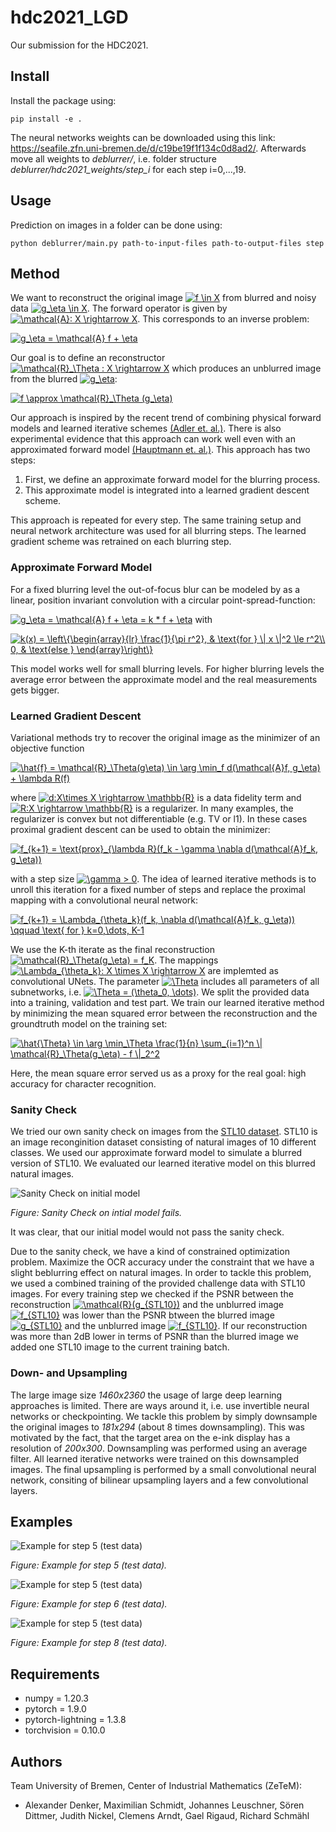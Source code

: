 # hdc2021_LGD
Our submission for the HDC2021. 

## Install 

Install the package using:

```
pip install -e .
```

The neural networks weights can be downloaded using this link: https://seafile.zfn.uni-bremen.de/d/c19be19f1f134c0d8ad2/. Afterwards move all weights to *deblurrer/*, i.e. folder structure *deblurrer/hdc2021_weights/step_i* for each step i=0,...,19.

## Usage 

Prediction on images in a folder can be done using:

```
python deblurrer/main.py path-to-input-files path-to-output-files step
```

## Method

We want to reconstruct the original image <a href="https://www.codecogs.com/eqnedit.php?latex=f&space;\in&space;X" target="_blank"><img src="https://latex.codecogs.com/gif.latex?f&space;\in&space;X" title="f \in X" /></a> from blurred and noisy data <a href="https://www.codecogs.com/eqnedit.php?latex=g_\eta&space;\in&space;X" target="_blank"><img src="https://latex.codecogs.com/gif.latex?g_\eta&space;\in&space;X" title="g_\eta \in X" /></a>. The forward operator is given by <a href="https://www.codecogs.com/eqnedit.php?latex=\mathcal{A}:&space;X&space;\rightarrow&space;X" target="_blank"><img src="https://latex.codecogs.com/gif.latex?\mathcal{A}:&space;X&space;\rightarrow&space;X" title="\mathcal{A}: X \rightarrow X" /></a>. This corresponds to an inverse problem: 

<a href="https://www.codecogs.com/eqnedit.php?latex=g_\eta&space;=&space;\mathcal{A}&space;f&space;&plus;&space;\eta" target="_blank"><img src="https://latex.codecogs.com/gif.latex?g_\eta&space;=&space;\mathcal{A}&space;f&space;&plus;&space;\eta" title="g_\eta = \mathcal{A} f + \eta" /></a>

Our goal is to define an reconstructor <a href="https://www.codecogs.com/eqnedit.php?latex=\mathcal{R}_\Theta&space;:&space;X&space;\rightarrow&space;X" target="_blank"><img src="https://latex.codecogs.com/gif.latex?\mathcal{R}_\Theta&space;:&space;X&space;\rightarrow&space;X" title="\mathcal{R}_\Theta : X \rightarrow X" /></a> which produces an unblurred image from the blurred <a href="https://www.codecogs.com/eqnedit.php?latex=g_\eta" target="_blank"><img src="https://latex.codecogs.com/gif.latex?g_\eta" title="g_\eta" /></a>:

<a href="https://www.codecogs.com/eqnedit.php?latex=f&space;\approx&space;\mathcal{R}_\Theta&space;(g_\eta)" target="_blank"><img src="https://latex.codecogs.com/gif.latex?f&space;\approx&space;\mathcal{R}_\Theta&space;(g_\eta)" title="f \approx \mathcal{R}_\Theta (g_\eta)" /></a>


Our approach is inspired by the recent trend of combining physical forward models  and learned iterative schemes [(Adler et. al.)](https://arxiv.org/abs/1704.04058). There is also experimental evidence that this approach can work well even with an approximated forward model [(Hauptmann et. al.)](https://arxiv.org/abs/1807.03191).
This approach has two steps:
1. First, we define an approximate forward model for the blurring process.
2. This approximate model is integrated into a learned gradient descent scheme.  

This approach is repeated for every step. The same training setup and neural network architecture was used for all blurring steps. The learned gradient scheme was retrained on each blurring step. 

### Approximate Forward Model 

For a fixed blurring level the out-of-focus blur can be modeled by as a linear, position invariant convolution with a circular point-spread-function: 

<a href="https://www.codecogs.com/eqnedit.php?latex=g_\eta&space;=&space;\mathcal{A}&space;f&space;&plus;&space;\eta&space;=&space;k&space;*&space;f&space;&plus;&space;\eta" target="_blank"><img src="https://latex.codecogs.com/gif.latex?g_\eta&space;=&space;\mathcal{A}&space;f&space;&plus;&space;\eta&space;=&space;k&space;*&space;f&space;&plus;&space;\eta" title="g_\eta = \mathcal{A} f + \eta = k * f + \eta" /></a>
with 

<a href="https://www.codecogs.com/eqnedit.php?latex=k(x)&space;=&space;\left\{\begin{array}{lr}&space;\frac{1}{\pi&space;r^2},&space;&&space;\text{for&space;}&space;\|&space;x&space;\|^2&space;\le&space;r^2\\&space;0,&space;&&space;\text{else&space;}&space;\end{array}\right\}" target="_blank"><img src="https://latex.codecogs.com/gif.latex?k(x)&space;=&space;\left\{\begin{array}{lr}&space;\frac{1}{\pi&space;r^2},&space;&&space;\text{for&space;}&space;\|&space;x&space;\|^2&space;\le&space;r^2\\&space;0,&space;&&space;\text{else&space;}&space;\end{array}\right\}" title="k(x) = \left\{\begin{array}{lr} \frac{1}{\pi r^2}, & \text{for } \| x \|^2 \le r^2\\ 0, & \text{else } \end{array}\right\}" /></a>

This model works well for small blurring levels. For higher blurring levels the average error between the approximate model and the real measurements gets bigger. 

### Learned Gradient Descent

Variational methods try to recover the original image as the minimizer of an objective function 

<a href="https://www.codecogs.com/eqnedit.php?latex=\hat{f}&space;=&space;\mathcal{R}_\Theta(g\eta)&space;\in&space;\arg&space;\min_f&space;d(\mathcal{A}f,&space;g_\eta)&space;&plus;&space;\lambda&space;R(f)" target="_blank"><img src="https://latex.codecogs.com/gif.latex?\hat{f}&space;=&space;\mathcal{R}_\Theta(g\eta)&space;\in&space;\arg&space;\min_f&space;d(\mathcal{A}f,&space;g_\eta)&space;&plus;&space;\lambda&space;R(f)" title="\hat{f} = \mathcal{R}_\Theta(g\eta) \in \arg \min_f d(\mathcal{A}f, g_\eta) + \lambda R(f)" /></a>

where <a href="https://www.codecogs.com/eqnedit.php?latex=d:X\times&space;X&space;\rightarrow&space;\mathbb{R}" target="_blank"><img src="https://latex.codecogs.com/gif.latex?d:X\times&space;X&space;\rightarrow&space;\mathbb{R}" title="d:X\times X \rightarrow \mathbb{R}" /></a> is a data fidelity term and <a href="https://www.codecogs.com/eqnedit.php?latex=R:X&space;\rightarrow&space;\mathbb{R}" target="_blank"><img src="https://latex.codecogs.com/gif.latex?R:X&space;\rightarrow&space;\mathbb{R}" title="R:X \rightarrow \mathbb{R}" /></a> is a regularizer. In many examples, the regularizer is convex but not differentiable (e.g. TV or l1). In these cases proximal gradient descent can be used to obtain the minimizer: 

<a href="https://www.codecogs.com/eqnedit.php?latex=f_{k&plus;1}&space;=&space;\text{prox}_{\lambda&space;R}(f_k&space;-&space;\gamma&space;\nabla&space;d(\mathcal{A}f_k,&space;g_\eta))" target="_blank"><img src="https://latex.codecogs.com/gif.latex?f_{k&plus;1}&space;=&space;\text{prox}_{\lambda&space;R}(f_k&space;-&space;\gamma&space;\nabla&space;d(\mathcal{A}f_k,&space;g_\eta))" title="f_{k+1} = \text{prox}_{\lambda R}(f_k - \gamma \nabla d(\mathcal{A}f_k, g_\eta))" /></a>

with a step size <a href="https://www.codecogs.com/eqnedit.php?latex=\gamma&space;>&space;0" target="_blank"><img src="https://latex.codecogs.com/gif.latex?\gamma&space;>&space;0" title="\gamma > 0" /></a>. The idea of learned iterative methods is to unroll this iteration for a fixed number of steps and replace the proximal mapping with a convolutional neural network: 

<a href="https://www.codecogs.com/eqnedit.php?latex=f_{k&plus;1}&space;=&space;\Lambda_{\theta_k}(f_k,&space;\nabla&space;d(\mathcal{A}f_k,&space;g_\eta))&space;\qquad&space;\text{&space;for&space;}&space;k=0,\dots,&space;K-1" target="_blank"><img src="https://latex.codecogs.com/gif.latex?f_{k&plus;1}&space;=&space;\Lambda_{\theta_k}(f_k,&space;\nabla&space;d(\mathcal{A}f_k,&space;g_\eta))&space;\qquad&space;\text{&space;for&space;}&space;k=0,\dots,&space;K-1" title="f_{k+1} = \Lambda_{\theta_k}(f_k, \nabla d(\mathcal{A}f_k, g_\eta)) \qquad \text{ for } k=0,\dots, K-1" /></a>

We use the K-th iterate as the final reconstruction <a href="https://www.codecogs.com/eqnedit.php?latex=\mathcal{R}_\Theta(g_\eta)&space;=&space;f_K" target="_blank"><img src="https://latex.codecogs.com/gif.latex?\mathcal{R}_\Theta(g_\eta)&space;=&space;f_K" title="\mathcal{R}_\Theta(g_\eta) = f_K" /></a>. The mappings <a href="https://www.codecogs.com/eqnedit.php?latex=\Lambda_{\theta_k}:&space;X&space;\times&space;X&space;\rightarrow&space;X" target="_blank"><img src="https://latex.codecogs.com/gif.latex?\Lambda_{\theta_k}:&space;X&space;\times&space;X&space;\rightarrow&space;X" title="\Lambda_{\theta_k}: X \times X \rightarrow X" /></a> are implemted as convolutional UNets. The parameter <a href="https://www.codecogs.com/eqnedit.php?latex=\Theta" target="_blank"><img src="https://latex.codecogs.com/gif.latex?\Theta" title="\Theta" /></a> includes all parameters of all subnetworks, i.e. <a href="https://www.codecogs.com/eqnedit.php?latex=\Theta&space;=&space;(\theta_0,&space;\dots)" target="_blank"><img src="https://latex.codecogs.com/gif.latex?\Theta&space;=&space;(\theta_0,&space;\dots)" title="\Theta = (\theta_0, \dots)" /></a>. We split the provided data into a training, validation and test part. We train our learned iterative method by minimizing the mean squared error between the reconstruction and the groundtruth model on the training set:

<a href="https://www.codecogs.com/eqnedit.php?latex=\hat{\Theta}&space;\in&space;\arg&space;\min_\Theta&space;\frac{1}{n}&space;\sum_{i=1}^n&space;\|&space;\mathcal{R}_\Theta(g_\eta)&space;-&space;f&space;\|_2^2" target="_blank"><img src="https://latex.codecogs.com/gif.latex?\hat{\Theta}&space;\in&space;\arg&space;\min_\Theta&space;\frac{1}{n}&space;\sum_{i=1}^n&space;\|&space;\mathcal{R}_\Theta(g_\eta)&space;-&space;f&space;\|_2^2" title="\hat{\Theta} \in \arg \min_\Theta \frac{1}{n} \sum_{i=1}^n \| \mathcal{R}_\Theta(g_\eta) - f \|_2^2" /></a>

Here, the mean square error served us as a proxy for the real goal: high accuracy for character recognition.

### Sanity Check

We tried our own sanity check on images from the [STL10 dataset](https://cs.stanford.edu/~acoates/stl10/). STL10 is an image reconginition dataset consisting of natural images of 10 different classes. We used our approximate forward model to simulate a blurred version of STL10. We evaluated our learned iterative model on this blurred natural images. 

![Sanity Check on initial model](images_readme/sanity_check_blur_stl10_13.png "Sanity Check")

*Figure: Sanity Check on intial model fails.*

It was clear, that our initial model would not pass the sanity check.

Due to the sanity check, we have a kind of constrained optimization problem. Maximize the OCR accuracy under the constraint that we have a slight beblurring effect on natural images. In order to tackle this problem, we used a combined training of the provided challenge data with STL10 images. For every training step we checked if the PSNR between the reconstruction <a href="https://www.codecogs.com/eqnedit.php?latex=\mathcal{R}(g_{STL10})" target="_blank"><img src="https://latex.codecogs.com/gif.latex?\mathcal{R}(g_{STL10})" title="\mathcal{R}(g_{STL10})" /></a> and the unblurred image <a href="https://www.codecogs.com/eqnedit.php?latex=f_{STL10}" target="_blank"><img src="https://latex.codecogs.com/gif.latex?f_{STL10}" title="f_{STL10}" /></a> was lower than the PSNR btween the blurred image <a href="https://www.codecogs.com/eqnedit.php?latex=g_{STL10}" target="_blank"><img src="https://latex.codecogs.com/gif.latex?g_{STL10}" title="g_{STL10}" /></a> and the unblurred image <a href="https://www.codecogs.com/eqnedit.php?latex=f_{STL10}" target="_blank"><img src="https://latex.codecogs.com/gif.latex?f_{STL10}" title="f_{STL10}" /></a>. If our reconstruction was more than 2dB lower in terms of PSNR than the blurred image we added one STL10 image to the current training batch. 

### Down- and Upsampling

The large image size *1460x2360* the usage of large deep learning approaches is limited. There are ways around it, i.e. use invertible neural networks or checkpointing. We tackle this problem by simply downsample the original images to *181x294* (about 8 times downsampling). This was motivated by the fact, that the target area on the e-ink display has a resolution of *200x300*. Downsampling was performed using an average filter. All learned iterative networks were trained on this downsampled images. The final upsampling is performed by a small convolutional neural network, consiting of bilinear upsampling layers and a few convolutional layers. 


## Examples

![Example for step 5 (test data)](images_readme/example_step_5.png "step 5")

*Figure: Example for step 5 (test data).*

![Example for step 5 (test data)](images_readme/example_step_6.png "step 6")

*Figure: Example for step 6 (test data).*

![Example for step 5 (test data)](images_readme/example_step_8.png "step 8")

*Figure: Example for step 8 (test data).*



## Requirements 

* numpy = 1.20.3
* pytorch = 1.9.0 
* pytorch-lightning = 1.3.8
* torchvision = 0.10.0

## Authors

Team University of Bremen, Center of Industrial Mathematics (ZeTeM): 
- Alexander Denker, Maximilian Schmidt, Johannes Leuschner, Sören Dittmer, Judith Nickel, Clemens Arndt, Gael Rigaud, Richard Schmähl
